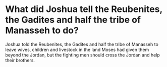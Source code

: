 # What did Joshua tell the Reubenites, the Gadites and half the tribe of Manasseh to do?

Joshua told the Reubenites, the Gadites and half the tribe of Manasseh to leave wives, children and livestock in the land Moses had given them beyond the Jordan, but the fighting men should cross the Jordan and help their brothers.
